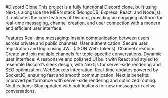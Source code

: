#Discord Clone
This project is a fully functional Discord clone, built using Next.js alongside the MERN stack (MongoDB, Express, React, and Node.js). It replicates the core features of Discord, providing an engaging platform for real-time messaging, channel creation, and user connection with a modern and efficient user interface.

Features
Real-time messaging: Instant communication between users across private and public channels.
User authentication: Secure user registration and login using JWT (JSON Web Tokens).
Channel creation: Create and join multiple channels for topic-specific conversations.
Dynamic user interface: A responsive and polished UI built with React and styled to resemble Discord’s sleek design, with Next.js for server-side rendering and SEO optimization.
WebSockets integration: Real-time updates powered by Socket.IO, ensuring fast and smooth communication.
Next.js benefits: Improved performance with server-side rendering and optimized routing.
Notifications: Stay updated with notifications for new messages in active conversations.
